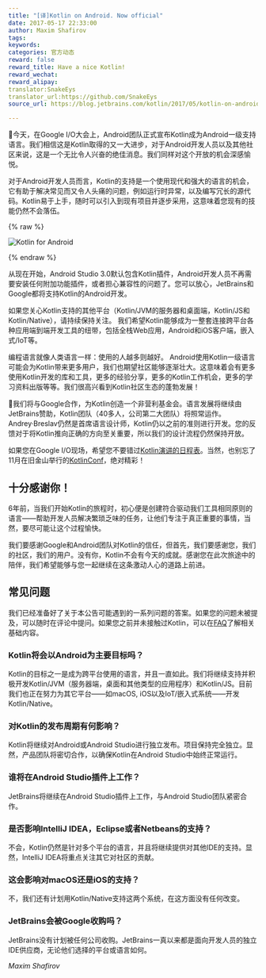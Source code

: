 ```yaml
---
title: "[译]Kotlin on Android. Now official"
date: 2017-05-17 22:33:00
author: Maxim Shafirov
tags:
keywords:
categories: 官方动态
reward: false
reward_title: Have a nice Kotlin!
reward_wechat:  
reward_alipay:  
translator:SnakeEys  
translator_url:https://github.com/SnakeEys  
source_url: https://blog.jetbrains.com/kotlin/2017/05/kotlin-on-android-now-official/  

---
```


今天，在Google I/O大会上，Android团队正式宣布Kotlin成为Android一级支持语言。我们相信这是Kotlin取得的又一大进步，对于Android开发人员以及其他社区来说，这是一个无比令人兴奋的绝佳消息。我们同样对这个开放的机会深感愉悦。

对于Android开发人员而言，Kotlin的支持是一个使用现代和强大的语言的机会，它有助于解决常见而又令人头痛的问题，例如运行时异常，以及编写冗长的源代码。Kotlin易于上手，随时可以引入到现有项目并逐步采用，这意味着您现有的技能仍然不会落伍。

{% raw %}
<p><img alt="Kotlin for Android" class="aligncenter size-full wp-image-5015" src="https://d3nmt5vlzunoa1.cloudfront.net/kotlin/files/2017/05/android_kotlin.png"/><br/>
<span id="more-5010"></span></p>
{% endraw %}

从现在开始，Android Studio 3.0默认包含Kotlin插件，Android开发人员不再需要安装任何附加功能插件，或者担心兼容性的问题了。您可以放心，JetBrains和Google都将支持Kotlin的Android开发。  

如果您关心Kotlin支持的其他平台（Kotlin/JVM的服务器和桌面端，Kotlin/JS和Kotlin/Native），请持续保持关注。 我们希望Kotlin能够成为一整套连接跨平台各种应用端到端开发工具的纽带，包括全栈Web应用，Android和iOS客户端，嵌入式/IoT等。  

编程语言就像人类语言一样：使用的人越多则越好。 Android使用Kotlin一级语言可能会为Kotlin带来更多用户，我们也期望社区能够逐渐壮大。这意味着会有更多使用Kotlin开发的库和工具，更多的经验分享，更多的Kotlin工作机会，更多的学习资料出版等等。我们很高兴看到Kotlin社区生态的蓬勃发展！  

我们将与Google合作，为Kotlin创造一个非营利基金会。语言发展将继续由JetBrains赞助，Kotlin团队（40多人，公司第二大团队）将照常运作。Andrey·Breslav仍然是首席语言设计师，Kotlin仍以之前的准则进行开发。您的反馈对于将Kotlin推向正确的方向至关重要，所以我们的设计流程仍然保持开放。  

如果您在Google I/O现场，希望您不要错过[Kotlin演讲的日程表](https://events.google.com/io/schedule/?section=may-17&gclid=CLuaj9GZ7NMCFY0V0wodvVgI7Q)。当然，也别忘了11月在旧金山举行的[KotlinConf](https://kotlinconf.com)，绝对精彩！
## 十分感谢你！

6年前，当我们开始Kotlin的旅程时，初心便是创建符合驱动我们工具相同原则的语言——帮助开发人员解决繁琐乏味的任务，让他们专注于真正重要的事情，当然，要尽可能让这个过程愉快。  

我们要感谢Google和Android团队对Kotlin的信任，但首先，我们要感谢您，我们的社区，我们的用户。没有你，Kotlin不会有今天的成就。感谢您在此次旅途中的陪伴，我们希望能够与您一起继续在这条激动人心的道路上前进。
## 常见问题

我们已经准备好了关于本公告可能遇到的一系列问题的答案。如果您的问题未被提及，可以随时在评论中提问。如果您之前并未接触过Kotlin，可以在[FAQ](https://kotlinlang.org/docs/reference/faq.html)了解相关基础内容。
### Kotlin将会以Android为主要目标吗？
Kotlin的目标之一是成为跨平台使用的语言，并且一直如此。我们将继续支持并积极开发Kotlin/JVM（服务器端，桌面和其他类型的应用程序）和Kotlin/JS。目前我们也正在努力为其它平台——如macOS, iOS以及IoT/嵌入式系统——开发Kotlin/Native。
### 对Kotlin的发布周期有何影响？

Kotlin将继续对Android或Android Studio进行独立发布。项目保持完全独立。显然，产品团队将密切合作，以确保Kotlin在Android Studio中始终正常运行。
### 谁将在Android Studio插件上工作？

JetBrains将继续在Android Studio插件上工作，与Android Studio团队紧密合作。
### 是否影响IntelliJ IDEA，Eclipse或者Netbeans的支持？

不会，Kotlin仍然是针对多个平台的语言，并且将继续提供对其他IDE的支持。显然，IntelliJ IDEA将重点关注其它对社区的贡献。
### 这会影响对macOS还是iOS的支持？
不，我们还有计划用Kotlin/Native支持这两个系统，在这方面没有任何改变。
### JetBrains会被Google收购吗？

JetBrains没有计划被任何公司收购。JetBrains一真以来都是面向开发人员的独立IDE供应商，无论他们选择的平台或语言如何。

<em>Maxim Shafirov</em>
